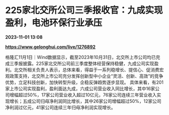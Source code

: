 # 225家北交所公司三季报收官：九成实现盈利，电池环保行业承压

**2023-11-01 13:08**

**https://www.gelonghui.com/live/1276892**

格隆汇11月1日｜Wind数据显示，截至2023年10月31日，北交所上市公司均已完成三季报披露。225家北交所公司前三季度整体经营保持稳健，九成公司实现盈利。北交所相关负责人表示，总体来看，得益于一系列稳增长、提信心、促消费宏观政策支持，北交所上市公司充分发挥创新型中小企业“灵活、创新、高效”的竞争优势，立足科技创新，加快转型升级，企稳反弹趋势逐步显现。 具体来看，有201家上市公司实现盈利，盈利面达九成，六成公司营业收入同比增长，其中16家公司增幅超过50%，17家公司营业收入超过10亿元，76家公司连续三年营业收入实现增长；五成公司归母净利润同比增长，其中26家公司增幅超过50%，12家公司净利润过亿元，41家公司连续三年归母净利润实现增长。